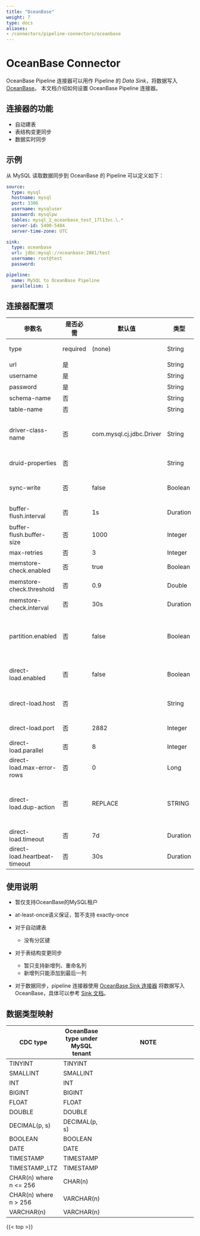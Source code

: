 ```yaml
---
title: "OceanBase"
weight: 7
type: docs
aliases:
- /connectors/pipeline-connectors/oceanbase
---
```

<!--
Licensed to the Apache Software Foundation (ASF) under one
or more contributor license agreements.  See the NOTICE file
distributed with this work for additional information
regarding copyright ownership.  The ASF licenses this file
to you under the Apache License, Version 2.0 (the
"License"); you may not use this file except in compliance
with the License.  You may obtain a copy of the License at

  http://www.apache.org/licenses/LICENSE-2.0

Unless required by applicable law or agreed to in writing,
software distributed under the License is distributed on an
"AS IS" BASIS, WITHOUT WARRANTIES OR CONDITIONS OF ANY
KIND, either express or implied.  See the License for the
specific language governing permissions and limitations
under the License.
-->

# OceanBase Connector

OceanBase Pipeline 连接器可以用作 Pipeline 的 *Data Sink*，将数据写入[OceanBase](https://github.com/oceanbase/oceanbase)。 本文档介绍如何设置 OceanBase Pipeline 连接器。

## 连接器的功能
* 自动建表
* 表结构变更同步
* 数据实时同步

## 示例

从 MySQL 读取数据同步到 OceanBase 的 Pipeline 可以定义如下：

```yaml
source:
  type: mysql
  hostname: mysql
  port: 3306
  username: mysqluser
  password: mysqlpw
  tables: mysql_2_oceanbase_test_17l13vc.\.*
  server-id: 5400-5404
  server-time-zone: UTC

sink:
  type: oceanbase
  url: jdbc:mysql://oceanbase:2881/test
  username: root@test
  password:

pipeline:
  name: MySQL to OceanBase Pipeline
  parallelism: 1
```

## 连接器配置项

<div class="highlight">
    <table class="colwidths-auto docutils">
        <thead>
            <tr>
                <th>参数名</th>
                <th>是否必需</th>
                <th>默认值</th>
                <th>类型</th>
                <th>描述</th>
            </tr>
        </thead>
        <tbody>
            <tr>
              <td>type</td>
              <td>required</td>
              <td style="word-wrap: break-word;">(none)</td>
              <td>String</td>
              <td>指定要使用的连接器, 这里需要设置成 <code>'oceanbase'</code>.</td>
            </tr>
            <tr>
                <td>url</td>
                <td>是</td>
                <td></td>
                <td>String</td>
                <td>数据库的 JDBC url。</td>
            </tr>
            <tr>
                <td>username</td>
                <td>是</td>
                <td></td>
                <td>String</td>
                <td>连接用户名。</td>
            </tr>
            <tr>
                <td>password</td>
                <td>是</td>
                <td></td>
                <td>String</td>
                <td>连接密码。</td>
            </tr>
            <tr>
                <td>schema-name</td>
                <td>否</td>
                <td></td>
                <td>String</td>
                <td>连接的 schema 名或 db 名。</td>
            </tr>
            <tr>
                <td>table-name</td>
                <td>否</td>
                <td></td>
                <td>String</td>
                <td>表名。</td>
            </tr>
            <tr>
                <td>driver-class-name</td>
                <td>否</td>
                <td>com.mysql.cj.jdbc.Driver</td>
                <td>String</td>
                <td>驱动类名，默认为 'com.mysql.cj.jdbc.Driver'，如果设置了其他值，需要手动引入对应的依赖。</td>
            </tr>
            <tr>
                <td>druid-properties</td>
                <td>否</td>
                <td></td>
                <td>String</td>
                <td>Druid 连接池属性，多个值用分号分隔。</td>
            </tr>
            <tr>
                <td>sync-write</td>
                <td>否</td>
                <td>false</td>
                <td>Boolean</td>
                <td>是否开启同步写，设置为 true 时将不使用 buffer 直接写入数据库。</td>
            </tr>
            <tr>
                <td>buffer-flush.interval</td>
                <td>否</td>
                <td>1s</td>
                <td>Duration</td>
                <td>缓冲区刷新周期。设置为 '0' 时将关闭定期刷新。</td>
            </tr>
            <tr>
                <td>buffer-flush.buffer-size</td>
                <td>否</td>
                <td>1000</td>
                <td>Integer</td>
                <td>缓冲区大小。</td>
            </tr>
            <tr>
                <td>max-retries</td>
                <td>否</td>
                <td>3</td>
                <td>Integer</td>
                <td>失败重试次数。</td>
            </tr>
            <tr>
                <td>memstore-check.enabled</td>
                <td>否</td>
                <td>true</td>
                <td>Boolean</td>
                <td>是否开启内存检查。</td>
            </tr>
            <tr>
                <td>memstore-check.threshold</td>
                <td>否</td>
                <td>0.9</td>
                <td>Double</td>
                <td>内存使用的阈值相对最大限制值的比例。</td>
            </tr>
            <tr>
                <td>memstore-check.interval</td>
                <td>否</td>
                <td>30s</td>
                <td>Duration</td>
                <td>内存使用检查周期。</td>
            </tr>
            <tr>
                <td>partition.enabled</td>
                <td>否</td>
                <td>false</td>
                <td>Boolean</td>
                <td>是否启用分区计算功能，按照分区来写数据。仅当 'sync-write' 和 'direct-load.enabled' 都为 false 时生效。</td>
                </tr>
            <tr>
                <td>direct-load.enabled</td>
                <td>否</td>
                <td>false</td>
                <td>Boolean</td>
                <td>是否开启旁路导入。需要注意旁路导入需要将 sink 的并发度设置为1。</td>
            </tr>
            <tr>
                <td>direct-load.host</td>
                <td>否</td>
                <td></td>
                <td>String</td>
                <td>旁路导入使用的域名或 IP 地址，开启旁路导入时为必填项。</td>
            </tr>
            <tr>
                <td>direct-load.port</td>
                <td>否</td>
                <td>2882</td>
                <td>Integer</td>
                <td>旁路导入使用的 RPC 端口，开启旁路导入时为必填项。</td>
            </tr>
            <tr>
                <td>direct-load.parallel</td>
                <td>否</td>
                <td>8</td>
                <td>Integer</td>
                <td>旁路导入任务的并发度。</td>
            </tr>
            <tr>
                <td>direct-load.max-error-rows</td>
                <td>否</td>
                <td>0</td>
                <td>Long</td>
                <td>旁路导入任务最大可容忍的错误行数目。</td>
            </tr>
            <tr>
                <td>direct-load.dup-action</td>
                <td>否</td>
                <td>REPLACE</td>
                <td>STRING</td>
                <td>旁路导入任务中主键重复时的处理策略。可以是 'STOP_ON_DUP'（本次导入失败），'REPLACE'（替换）或 'IGNORE'（忽略）。</td>
            </tr>
            <tr>
                <td>direct-load.timeout</td>
                <td>否</td>
                <td>7d</td>
                <td>Duration</td>
                <td>旁路导入任务的超时时间。</td>
            </tr>
            <tr>
                <td>direct-load.heartbeat-timeout</td>
                <td>否</td>
                <td>30s</td>
                <td>Duration</td>
                <td>旁路导入任务客户端的心跳超时时间。</td>
            </tr>
            </tbody>
        </table>
    </div>

## 使用说明

* 暂仅支持OceanBase的MySQL租户

* at-least-once语义保证，暂不支持 exactly-once

* 对于自动建表
  * 没有分区键
  
* 对于表结构变更同步
  * 暂只支持新增列、重命名列
  * 新增列只能添加到最后一列

* 对于数据同步，pipeline 连接器使用 [OceanBase Sink 连接器](https://github.com/oceanbase/flink-connector-oceanbase)
  将数据写入 OceanBase，具体可以参考 [Sink 文档](https://github.com/oceanbase/flink-connector-oceanbase/blob/main/docs/sink/flink-connector-oceanbase.md)。

## 数据类型映射
<div class="wy-table-responsive">
<table class="colwidths-auto docutils">
    <thead>
      <tr>
        <th class="text-left">CDC type</th>
        <th class="text-left">OceanBase type under MySQL tenant</th>
        <th class="text-left" style="width:60%;">NOTE</th>
      </tr>
    </thead>
    <tbody>
    <tr>
      <td>TINYINT</td>
      <td>TINYINT</td>
      <td></td>
    </tr>
    <tr>
      <td>SMALLINT</td>
      <td>SMALLINT</td>
      <td></td>
    </tr>
    <tr>
      <td>INT</td>
      <td>INT</td>
      <td></td>
    </tr>
    <tr>
      <td>BIGINT</td>
      <td>BIGINT</td>
      <td></td>
    </tr>
    <tr>
      <td>FLOAT</td>
      <td>FLOAT</td>
      <td></td>
    </tr>
    <tr>
      <td>DOUBLE</td>
      <td>DOUBLE</td>
      <td></td>
    </tr>
    <tr>
      <td>DECIMAL(p, s)</td>
      <td>DECIMAL(p, s)</td>
      <td></td>
    </tr>
    <tr>
      <td>BOOLEAN</td>
      <td>BOOLEAN</td>
      <td></td>
    </tr>
    <tr>
      <td>DATE</td>
      <td>DATE</td>
      <td></td>
    </tr>
    <tr>
      <td>TIMESTAMP</td>
      <td>TIMESTAMP</td>
      <td></td>
    </tr>
    <tr>
      <td>TIMESTAMP_LTZ</td>
      <td>TIMESTAMP</td>
      <td></td>
    </tr>
    <tr>
      <td>CHAR(n) where n <= 256</td>
      <td>CHAR(n)</td>
      <td></td>
    </tr>
    <tr>
      <td>CHAR(n) where n > 256</td>
      <td>VARCHAR(n)</td>
      <td></td>
    </tr>
    <tr>
      <td>VARCHAR(n)</td>
      <td>VARCHAR(n)</td>
      <td></td>
    </tr>
    </tbody>
</table>
</div>

{{< top >}}
